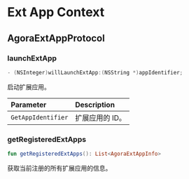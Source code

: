 # Ext App Context

## AgoraExtAppProtocol

### launchExtApp

```kotlin
- (NSInteger)willLaunchExtApp:(NSString *)appIdentifier;
```

启动扩展应用。

| Parameter | Description |
| :-------------- | :-------------- |
| `GetAppIdentifier` | 扩展应用的 ID。 |

### getRegisteredExtApps

```kotlin
fun getRegisteredExtApps(): List<AgoraExtAppInfo>
```

获取当前注册的所有扩展应用的信息。
